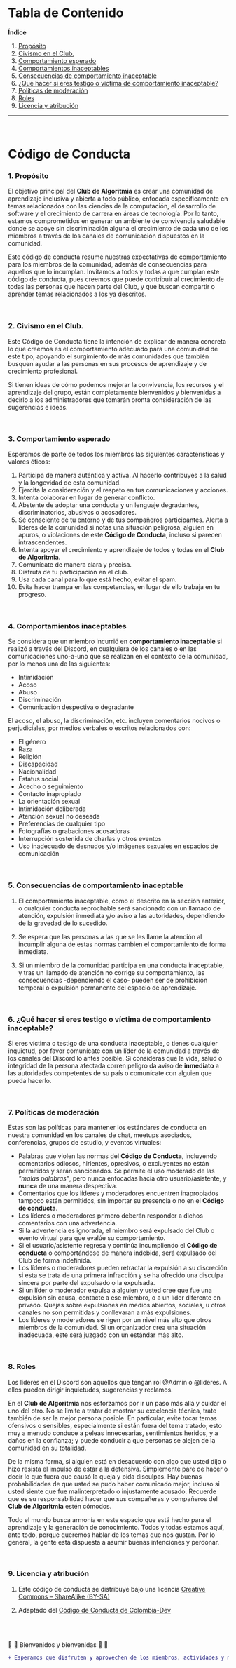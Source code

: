 # Tabla de Contenido

  **Índice**
1. [Propósito](#orgc03735a)
2. [Civismo en el Club.](#org1936ea5)
3. [Comportamiento esperado](#org3450b33)
4. [Comportamientos inaceptables](#orgec244fc)
5. [Consecuencias de comportamiento inaceptable](#org2d1671a)
6. [¿Qué hacer si eres testigo o víctima de comportamiento inaceptable?](#org2a68769)
7. [Políticas de moderación](#org5743de6)
8. [Roles](#orga06e7af)
9. [Licencia y atribución](#org032e26b)
----
<br>


# Código de Conducta

<a id="orgc03735a"></a>
### 1. Propósito

El objetivo principal del **Club de Algoritmia** es crear una comunidad de aprendizaje inclusiva y abierta a todo público, enfocada específicamente en temas relacionados con las ciencias de la computación, el desarrollo de software y el crecimiento de carrera en áreas de tecnología. Por lo tanto, estamos comprometidos en generar un ambiente de convivencia saludable donde se apoye sin discriminación alguna el crecimiento de cada uno de los miembros a través de los canales de comunicación dispuestos en la comunidad.

Este código de conducta resume nuestras expectativas de comportamiento para los miembros de la comunidad, además de consecuencias para aquellos que lo incumplan. Invitamos a todos y todas a que cumplan este código de conducta, pues creemos que puede contribuir al crecimiento de todas las personas que hacen parte del Club, y que buscan compartir o aprender temas relacionados a los ya descritos.

<br>


<a id="org1936ea5"></a>
### 2. Civismo en el Club.

Este Código de Conducta tiene la intención de explicar de manera concreta lo que creemos es el comportamiento adecuado para una comunidad de este tipo, apoyando el surgimiento de más comunidades que también busquen ayudar a las personas en sus procesos de aprendizaje y de crecimiento profesional.

Si tienen ideas de cómo podemos mejorar la convivencia, los recursos y el aprendizaje del grupo, están completamente bienvenidos y bienvenidas a decirlo a los administradores que tomarán pronta consideración de las sugerencias e ideas.

<br>


<a id="org3450b33"></a>
### 3. Comportamiento esperado

Esperamos de parte de todos los miembros las siguientes características y valores éticos:

1.  Participa de manera auténtica y activa. Al hacerlo contribuyes a la salud y la longevidad de esta comunidad.
2.  Ejercita la consideración y el respeto en tus comunicaciones y acciones.
3.  Intenta colaborar en lugar de generar conflicto.
4.  Abstente de adoptar una conducta y un lenguaje degradantes, discriminatorios, abusivos o acosadores.
5.  Sé consciente de tu entorno y de tus compañeros participantes. Alerta a líderes de la comunidad si notas una situación peligrosa, alguien en apuros, o violaciones de este **Código de Conducta**, incluso si parecen intrascendentes.
6.  Intenta apoyar el crecimiento y aprendizaje de todos y todas en el **Club de Algoritmia**.
7.  Comunícate de manera clara y precisa.
8.  Disfruta de tu participación en el club.
9.  Usa cada canal para lo que está hecho, evitar el spam.
10. Evita hacer trampa en las competencias, en lugar de ello trabaja en tu progreso.
<br>


<a id="orgec244fc"></a>
### 4. Comportamientos inaceptables

Se considera que un miembro incurrió en **comportamiento inaceptable** si realizó a través del Discord, en cualquiera de los canales o en las comunicaciones uno-a-uno que se realizan en el contexto de la comunidad, por lo menos una de las siguientes:

* Intimidación
* Acoso
* Abuso
* Discriminación
* Comunicación despectiva o degradante

El acoso, el abuso, la discriminación, etc. incluyen comentarios nocivos o perjudiciales, por medios verbales o escritos relacionados con:

* El género
* Raza
* Religión
* Discapacidad
* Nacionalidad
* Estatus social
* Acecho o seguimiento
* Contacto inapropiado
* La orientación sexual
* Intimidación deliberada
* Atención sexual no deseada
* Preferencias de cualquier tipo
* Fotografías o grabaciones acosadoras
* Interrupción sostenida de charlas y otros eventos
* Uso inadecuado de desnudos y/o imágenes sexuales en espacios de comunicación
<br>


<a id="org2d1671a"></a>
### 5. Consecuencias de comportamiento inaceptable

1.  El comportamiento inaceptable, como el descrito en la sección anterior, o cualquier conducta reprochable será sancionado con un llamado de atención, expulsión inmediata y/o aviso a las autoridades, dependiendo de la gravedad de lo sucedido.

2. Se espera que las personas a las que se les llame la atención al incumplir alguna de estas normas cambien el comportamiento de forma inmediata.

3. Si un miembro de la comunidad participa en una conducta inaceptable, y tras un llamado de atención no corrige su comportamiento, las consecuencias -dependiendo el caso- pueden ser de prohibición temporal o expulsión permanente del espacio de aprendizaje.
<br>


<a id="org2a68769"></a>
### 6. ¿Qué hacer si eres testigo o víctima de comportamiento inaceptable?

Si eres víctima o testigo de una conducta inaceptable, o tienes cualquier inquietud, por favor comunícate con un líder de la comunidad a través de los canales del Discord lo antes posible. Si consideras que la vida, salud o integridad de la persona afectada corren peligro da aviso de **inmediato** a las autoridades competentes de su país o comunícate con alguien que pueda hacerlo.

<br>


<a id="org5743de6"></a>
### 7. Políticas de moderación

Estas son las políticas para mantener los estándares de conducta en nuestra comunidad en los canales de chat, meetups asociados, conferencias, grupos de estudio, y eventos virtuales:

* Palabras que violen las normas del **Código de Conducta**, incluyendo comentarios odiosos, hirientes, opresivos, o excluyentes no están permitidos y serán sancionados. Se permite el uso moderado de las _"malas palabras"_, pero nunca enfocadas hacia otro usuario/asistente, y **nunca** de una manera despectiva.
* Comentarios que los líderes y moderadores encuentren inapropiados tampoco están permitidos, sin importar su presencia o no en el **Código de conducta**.
* Los líderes o moderadores primero deberán responder a dichos comentarios con una advertencia.
* Si la advertencia es ignorada, el miembro será expulsado del Club o evento virtual para que evalúe su comportamiento.
* Si el usuario/asistente regresa y continúa incumpliendo el **Código de conducta** o comportándose de manera indebida, será expulsado del Club de forma indefinida.
* Los líderes o moderadores pueden retractar la expulsión a su discreción si esta se trata de una primera infracción y se ha ofrecido una disculpa sincera por parte del expulsado o la expulsada.
* Si un líder o moderador expulsa a alguien y usted cree que fue una expulsión sin causa, contacte a ese miembro, o a un líder diferente en privado. Quejas sobre expulsiones en medios abiertos, sociales, u otros canales no son permitidas y conllevaran a más expulsiones.
* Los líderes y moderadores se rigen por un nivel más alto que otros miembros de la comunidad. Si un organizador crea una situación inadecuada, este será juzgado con un estándar más alto.
<br>


<a id="orga06e7af"></a>
### 8. Roles

Los líderes en el Discord son aquellos que tengan rol @Admin o @lideres. A ellos pueden dirigir inquietudes, sugerencias y reclamos.

En el **Club de Algoritmia** nos esforzamos por ir un paso más allá y cuidar el uno del otro. No se limite a tratar de mostrar su excelencia técnica, trate también de ser la mejor persona posible. En particular, evite tocar temas ofensivos o sensibles, especialmente si están fuera del tema tratado; esto muy a menudo conduce a peleas innecesarias, sentimientos heridos, y a daños en la confianza; y puede conducir a que personas se alejen de la comunidad en su totalidad.

De la misma forma, si alguien está en desacuerdo con algo que usted dijo o hizo resista el impulso de estar a la defensiva. Simplemente pare de hacer o decir lo que fuera que causó la queja y pida disculpas. Hay buenas probabilidades de que usted se pudo haber comunicado mejor, incluso si usted siente que fue malinterpretado o injustamente acusado. Recuerde que es su responsabilidad hacer que sus compañeras y compañeros del **Club de Algoritmia** estén cómodos.

Todo el mundo busca armonía en este espacio que está hecho para el aprendizaje y la generación de conocimiento. Todos y todas estamos aquí, ante todo, porque queremos hablar de los temas que nos gustan. Por lo general, la gente está dispuesta a asumir buenas intenciones y perdonar.

<br>

<a id="org032e26b"></a>
### 9. Licencia y atribución

1.  Este código de conducta se distribuye bajo una licencia [Creative Commons – ShareAlike (BY-SA)](http://creativecommons.org/licenses/by-sa/3.0/)

2.  Adaptado del [Código de Conducta de Colombia-Dev](https://github.com/colombia-dev/codigo-de-conducta)

<br>
<br>


:tada: :gift: Bienvenidos y bienvenidas :tada: :gift:
```diff
+ Esperamos que disfruten y aprovechen de los miembros, actividades y materiales de la comunidad.
```
